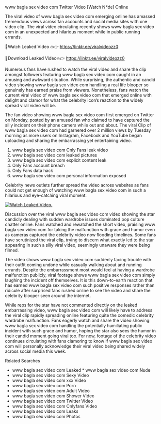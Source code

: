 ﻿www bagla sex video com Twitter Video [Watch N*de] Online

The viral video of ﻿www bagla sex video com emerging online has amassed tremendous views across fan accounts and social media sites with one video clip. The viral video circulating recently shows ﻿www bagla sex video com in an unexpected and hilarious moment while in public running errands. 

🔴Watch Leaked Video 🔥👉  https://linktr.ee/viralvideozz0 

🔴Download Leaked Video🔥👉  https://linktr.ee/viralvideozz0 

Numerous fans have rushed to watch the viral video and share the clip amongst followers featuring ﻿www bagla sex video com caught in an amusing and awkward situation. While surprising, the authentic and candid video showing ﻿www bagla sex video com handling a real life blooper so genuinely has earned praise from viewers. Nonetheless, fans watch the current viral video of ﻿www bagla sex video com that emerged online with delight and clamor for what the celebrity icon’s reaction to the widely spread viral video will be.

The fan video showing ﻿www bagla sex video com first emerged on Twitter on Monday, posted by an amused fan who claimed to have captured the silly incident on their phone camera while out and about. The viral Clip of ﻿www bagla sex video com had garnered over 2 million views by Tuesday morning as more users on Instagram, Facebook and YouTube began uploading and sharing the embarrassing yet entertaining video. 

1. ﻿www bagla sex video com Only Fans leak video
2. ﻿www bagla sex video com leaked pictures
3. ﻿www bagla sex video com explicit content leak
4. Only Fans account breach
5. Only Fans data hack
6. ﻿www bagla sex video com personal information exposed

Celebrity news outlets further spread the video across websites as fans could not get enough of watching ﻿www bagla sex video com in such a hilarious and eye-catching viral moment. 

[![Watch Leaked Video.](https://miro.medium.com/v2/resize:fit:828/format:webp/1*cilzJN44JGOrTw9NJCrNHA.gif "Watch Leaked Video")](https://linktr.ee/viralvideozz0)

Discussion over the viral ﻿www bagla sex video com video showing the star candidly dealing with sudden wardrobe issues dominated pop culture chatter online. Fans watched and rewatched the short video, praising ﻿www bagla sex video com for taking the malfunction with grace and humor even as cameras captured the celebrity video now flooding timelines. Some fans have scrutinized the viral clip, trying to discern what exactly led to the star appearing in such a silly viral video, seemingly unaware they were being filmed.

The video shows ﻿www bagla sex video com suddenly facing trouble with their outfit coming undone while casually walking about and running errands. Despite the embarrassment most would feel at having a wardrobe malfunction publicly, viral footage shows ﻿www bagla sex video com simply laughing the incident off themselves. It is this down-to-earth reaction that has earned ﻿www bagla sex video com such positive responses rather than ridicule after surprised fans rushed online to see the video and share the celebrity blooper seen around the internet.  

While reps for the star have not commented directly on the leaked embarrassing video, ﻿www bagla sex video com will likely have to address the viral clip rapidly spreading online featuring quite the comedic celebrity wardrobe malfunction. Fans eagerly watch and share the video showing ﻿www bagla sex video com handling the potentially humiliating public incident with such grace and humor, hoping the star also sees the humor in their candid moment going viral too. For now, footage of the celebrity video continues circulating with fans clamoring to know if ﻿www bagla sex video com will personally acknowledge their viral video being shared widely across social media this week.

Related Searches
* ﻿www bagla sex video com Leaked
﻿* www bagla sex video com Nude
* ﻿www bagla sex video com Sexy Video
* ﻿www bagla sex video com xxx Video
* ﻿www bagla sex video com Porn
* ﻿www bagla sex video com Adult Video
* ﻿www bagla sex video com Shower Video
* ﻿www bagla sex video com Twitter Video
* ﻿www bagla sex video com Onlyfans Video
* ﻿www bagla sex video com Leaks
* ﻿www bagla sex video com Photos